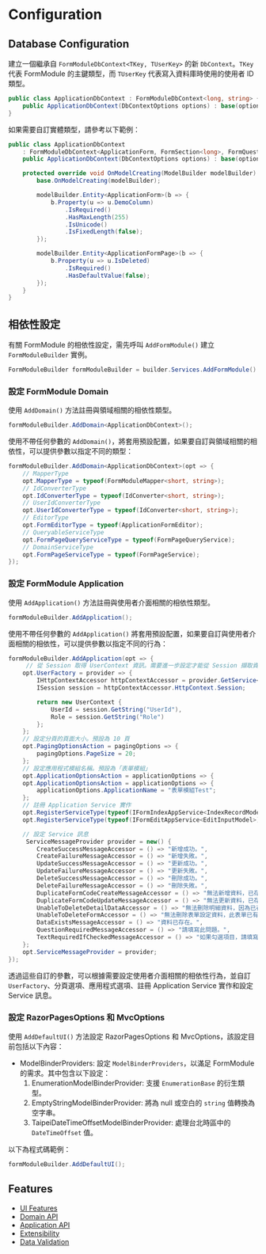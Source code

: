 # Configuration

## Database Configuration
建立一個繼承自 `FormModuleDbContext<TKey, TUserKey>` 的新 `DbContext`。`TKey` 代表 FormModule 的主鍵類型，而 `TUserKey` 代表寫入資料庫時使用的使用者 ID 類型。
```csharp
public class ApplicationDbContext : FormModuleDbContext<long, string> {
    public ApplicationDbContext(DbContextOptions options) : base(options) { }
}
```

如果需要自訂實體類型，請參考以下範例：
```csharp
public class ApplicationDbContext
    : FormModuleDbContext<ApplicationForm, FormSection<long>, FormQuestion<long>, QuestionChoice<long>, PassFormQuestion<long>, ApplicationFormPage, FormPageDetail<long>, long, string> {
    public ApplicationDbContext(DbContextOptions options) : base(options) { }

    protected override void OnModelCreating(ModelBuilder modelBuilder) {
        base.OnModelCreating(modelBuilder);

        modelBuilder.Entity<ApplicationForm>(b => {
            b.Property(u => u.DemoColumn)
                .IsRequired()
                .HasMaxLength(255)
                .IsUnicode()
                .IsFixedLength(false);
        });

        modelBuilder.Entity<ApplicationFormPage>(b => {
            b.Property(u => u.IsDeleted)
                .IsRequired()
                .HasDefaultValue(false);
        });
    }
}
```

## 相依性設定
有關 FormModule 的相依性設定，需先呼叫  `AddFormModule()` 建立 `FormModuleBuilder` 實例。
```csharp
FormModuleBuilder formModuleBuilder = builder.Services.AddFormModule()
```

### 設定 FormModule Domain
使用 `AddDomain()` 方法註冊與領域相關的相依性類型。
```csharp
formModuleBuilder.AddDomain<ApplicationDbContext>();
```

使用不帶任何參數的 `AddDomain()`，將套用預設配置，如果要自訂與領域相關的相依性，可以提供參數以指定不同的類型：
```csharp
formModuleBuilder.AddDomain<ApplicationDbContext>(opt => {
    // MapperType
    opt.MapperType = typeof(FormModuleMapper<short, string>);
    // IdConverterType
    opt.IdConverterType = typeof(IdConverter<short, string>);
    // UserIdConverterType
    opt.UserIdConverterType = typeof(IdConverter<short, string>);
    // EditorType
    opt.FormEditorType = typeof(ApplicationFormEditor);
    // QueryableServiceType
    opt.FormPageQueryServiceType = typeof(FormPageQueryService);
    // DomainServiceType
    opt.FormPageServiceType = typeof(FormPageService);
});
```

### 設定 FormModule Application
使用 `AddApplication()` 方法註冊與使用者介面相關的相依性類型。
```csharp
formModuleBuilder.AddApplication();
```

使用不帶任何參數的 `AddApplication()` 將套用預設配置，如果要自訂與使用者介面相關的相依性，可以提供參數以指定不同的行為：
```csharp
formModuleBuilder.AddApplication(opt => {
     // 從 Session 取得 UserContext 資訊。需要進一步設定才能從 Session 擷取資料：Services.AddSession() 和 app.UseSession()
    opt.UserFactory = provider => {
        IHttpContextAccessor httpContextAccessor = provider.GetService<IHttpContextAccessor>();
        ISession session = httpContextAccessor.HttpContext.Session;

        return new UserContext {
            UserId = session.GetString("UserId"),
            Role = session.GetString("Role")
        };
    };
    // 設定分頁的頁面大小。預設為 10 頁
    opt.PagingOptionsAction = pagingOptions => {
        pagingOptions.PageSize = 20;
    };
    // 設定應用程式模組名稱。預設為「表單模組」
    opt.ApplicationOptionsAction = applicationOptions => {
    opt.ApplicationOptionsAction = applicationOptions => {
        applicationOptions.ApplicationName = "表單模組Test";
    };
    // 註冊 Application Service 實作
    opt.RegisterServiceType(typeof(IFormIndexAppService<IndexRecordModel>), typeof(FormIndexAppService));
    opt.RegisterServiceType(typeof(IFormEditAppService<EditInputModel>), typeof(FormEditAppService<,,,>));

    // 設定 Service 訊息
     ServiceMessageProvider provider = new() {
        CreateSuccessMessageAccessor = () => "新增成功。",
        CreateFailureMessageAccessor = () => "新增失敗。",
        UpdateSuccessMessageAccessor = () => "更新成功。",
        UpdateFailureMessageAccessor = () => "更新失敗。",
        DeleteSuccessMessageAccessor = () => "刪除成功。",
        DeleteFailureMessageAccessor = () => "刪除失敗。",
        DuplicateFormCodeCreateMessageAccessor = () => "無法新增資料，已存在相同代碼的問卷且開放時間有重疊。",
        DuplicateFormCodeUpdateMessageAccessor = () => "無法更新資料，已存在相同代碼的問卷且開放時間有重疊。",
        UnableToDeleteDetailDataAccessor = () => "無法刪除明細資料，因為已存在跳題設定或表單填寫紀錄。",
        UnableToDeleteFormAccessor = () => "無法刪除表單設定資料，此表單已有設定題型。",
        DataExistsMessageAccessor = () => "資料已存在。",
        QuestionRequiredMessageAccessor = () => "請填寫此問題。",
        TextRequiredIfCheckedMessageAccessor = () => "如果勾選項目，請填寫文字。"
    };
    opt.ServiceMessageProvider = provider;
});
```

透過這些自訂的參數，可以根據需要設定使用者介面相關的相依性行為，並自訂 `UserFactory`、分頁選項、應用程式選項、註冊 Application Service 實作和設定 Service 訊息。

### 設定 RazorPagesOptions 和 MvcOptions 
使用 `AddDefaultUI()` 方法設定 RazorPagesOptions 和 MvcOptions，該設定目前包括以下內容：
* ModelBinderProviders: 設定 `ModelBinderProviders`，以滿足 FormModule 的需求。其中包含以下設定：
    1. EnumerationModelBinderProvider: 支援 `EnumerationBase` 的衍生類型。
    2. EmptyStringModelBinderProvider: 將為 null 或空白的 `string` 值轉換為空字串。
    3. TaipeiDateTimeOffsetModelBinderProvider: 處理台北時區中的 `DateTimeOffset` 值。

以下為程式碼範例：
```csharp
formModuleBuilder.AddDefaultUI();
```

## Features
* [UI Features](./UI_Features.md)
* [Domain API](./Domain_API.md)
* [Application API](./Application_API.md)
* [Extensibility](./Extensibility.md)
* [Data Validation](./Data_Validation.md)
